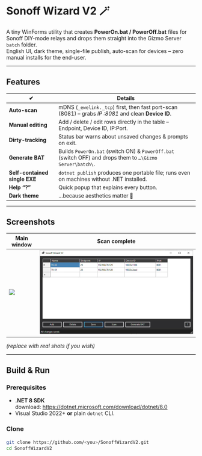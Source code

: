 
# Sonoff Wizard V2 🪄

A tiny WinForms utility that creates **PowerOn.bat / PowerOff.bat** files for
Sonoff DIY-mode relays and drops them straight into the Gizmo Server
`batch` folder.  
English UI, dark theme, single-file publish, auto-scan for devices – zero
manual installs for the end-user.

---

## Features

| ✔ | Details |
|---|---------|
| **Auto-scan** | mDNS (`_ewelink._tcp`) first, then fast port-scan (8081) – grabs *IP :8081* and clean **Device ID**. |
| **Manual editing** | Add / delete / edit rows directly in the table – Endpoint, Device ID, IP:Port. |
| **Dirty-tracking** | Status bar warns about unsaved changes & prompts on exit. |
| **Generate BAT** | Builds `PowerOn.bat` (switch ON) & `PowerOff.bat` (switch OFF) and drops them to `…\Gizmo Server\batch\`. |
| **Self-contained single EXE** | `dotnet publish` produces one portable file; runs even on machines without .NET installed. |
| **Help “?”** | Quick popup that explains every button. |
| **Dark theme** | ...because aesthetics matter 🙂 |

---

## Screenshots

| Main window | Scan complete |
|-------------|---------------|
| ![](docs/1.png) | ![](docs/1.jpg) |

*(replace with real shots if you wish)*

---

## Build & Run

### Prerequisites

* **.NET 8 SDK**  
  download: <https://dotnet.microsoft.com/download/dotnet/8.0>
* Visual Studio 2022+ **or** plain `dotnet` CLI.

### Clone

```bash
git clone https://github.com/<you>/SonoffWizardV2.git
cd SonoffWizardV2
